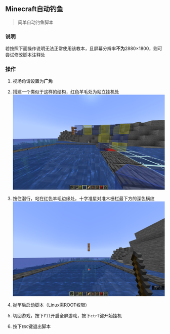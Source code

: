 

## Minecraft自动钓鱼

> 简单自动钓鱼脚本



### 说明

若按照下面操作说明无法正常使用该教本，且屏幕分辨率**不为**2880×1800，则可尝试修改脚本注释处



### 操作

1. 视场角请设置为**广角**
1. 搭建一个类似于这样的结构，红色羊毛处为站立挂机处
   ![1](pictures/1.png)



2. 按住潜行，站在红色羊毛边缘处，十字准星对准木栅栏最下方的深色横纹
   ![2](pictures/2.png)
   
2. 抛竿后启动脚本（Linux需ROOT权限）
3. 切回游戏，按下`F11`开启全屏游戏，按下`ctrl`键开始挂机
4. 按下`ESC`键退出脚本

